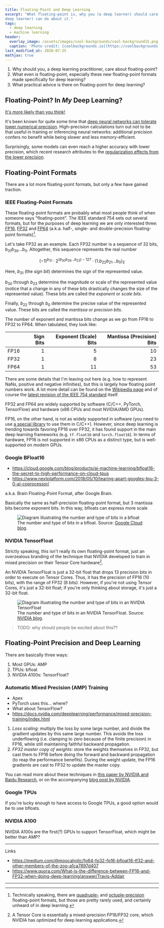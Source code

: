 ```yaml
---
title: Floating-Point and Deep Learning
excerpt: "What floating-point is, why you (a deep learner) should care, and what you (a
deep learner) can do about it."
tags:
  - deep learning
  - machine learning
header:
  overlay_image: /assets/images/cool-backgrounds/cool-background15.png
  caption: 'Photo credit: [coolbackgrounds.io](https://coolbackgrounds.io/)'
last_modified_at: 2020-07-25
mathjax: true
---
```


1. Why should you, a deep learning practitioner, care about floating-point?
2. What even _is_ floating-point, especially these new floating-point formats made
   specifically for deep learning?
3. What practical advice is there on floating-point for deep learning?

## Floating-Point? In _My_ Deep Learning?

[It's more likely than you
think!](https://knowyourmeme.com/photos/6052-its-more-likely-than-you-think)

It's been known for quite some time that [deep neural networks can
tolerate](https://arxiv.org/abs/1502.02551) [lower numerical
precision](https://arxiv.org/abs/1502.02551). High-precision calculations turn out not
to be that useful in training or inferencing neural networks: additional precision
confers no benefit while being slower and less memory-efficient.

Surprisingly, some models can even reach a higher accuracy with lower precision, which
recent research attributes to the [regularization effects from the lower
precision](https://arxiv.org/abs/1809.00095).

## Floating-Point Formats

There are a lot more floating-point formats, but only a few have gained traction.

### IEEE Floating-Point Formats

These floating-point formats are probably what most people think of when someone says
"floating-point". The IEEE standard 754 sets out several formats, but for the purposes
of deep learning we are only interested three:
[FP16](https://en.wikipedia.org/wiki/Half-precision_floating-point_format),
[FP32](https://en.wikipedia.org/wiki/Single-precision_floating-point_format) and
[FP64](https://en.wikipedia.org/wiki/Double-precision_floating-point_format) (a.k.a.
half-, single- and double-precision floating-point formats)[^1].

Let's take FP32 as an example. Each FP32 number is a sequence of 32 bits,
$b_{31} b_{30} ... b_{0}$. Altogether, this sequence represents the real number

$$ (-1)^{b_{31}} \cdot 2^{(b_{30} b_{29} ... b_{23}) - 127} \cdot (1.b_{22} b_{21} ... b_{0})_2 $$

Here, $b_{31}$ (the _sign bit_) determines the sign of the represented value.

$b_{30}$ through $b_{23}$ determine the magnitude or scale of the represented value
(notice that a change in any of these bits drastically changes the size of the
represented value). These bits are called the _exponent_ or _scale bits_.

Finally, $b_{22}$ through $b_{0}$ determine the precise value of the represented value.
These bits are called the _mantissa_ or _precision bits_.

The number of exponent and mantissa bits change as we go from FP16 to FP32 to FP64. When
tabulated, they look like:

|      | Sign Bits   | Exponent (Scale) Bits | Mantissa (Precision) Bits |
| :--- | ----------: | --------------------: | ------------------------: |
| FP16 | 1           | 5                     | 10                        |
| FP32 | 1           | 8                     | 23                        |
| FP64 | 1           | 11                    | 53                        |

There are some details that I'm leaving out here (e.g. how to represent NaNs, positive
and negative infinities), but this is largely how floating point numbers work. A lot
more detail can be found on the [Wikipedia
page](https://en.wikipedia.org/wiki/Floating-point_arithmetic#IEEE_754:_floating_point_in_modern_computers)
and of course the [latest revision of the IEEE 754
standard](https://ieeexplore.ieee.org/document/8766229) itself.

FP32 and FP64 are widely supported by software (C/C++, PyTorch, TensorFlow) and hardware
(x86 CPUs and most NVIDIA/AMD GPUs).

FP16, on the other hand, is not as widely supported in software (you need to use [a
special library](http://half.sourceforge.net/) to use them in C/C++). However, since
deep learning is trending towards favoring FP16 over FP32, it has found support in the
main deep learning frameworks (e.g. `tf.float16` and `torch.float16`). In terms of
hardware, FP16 is not supported in x86 CPUs as a distinct type, but is well-supported on
modern GPUs.

### Google BFloat16

- https://cloud.google.com/blog/products/ai-machine-learning/bfloat16-the-secret-to-high-performance-on-cloud-tpus
- https://www.nextplatform.com/2018/05/10/tearing-apart-googles-tpu-3-0-ai-coprocessor/

a.k.a. Brain Floating-Point Format, after Google Brain.

Basically the same as half-precision floating-point format, but 3 mantissa bits become
exponent bits. In this way, bfloats can express more scale

<figure class="align-center">
  <img style="float: middle" src="https://storage.googleapis.com/gweb-cloudblog-publish/images/Three_floating-point_formats.max-700x700.png" alt="Diagram illustrating the number and type of bits in a bfloat">
  <figcaption>The number and type of bits in a bfloat. Source: <a href="https://cloud.google.com/blog/products/ai-machine-learning/bfloat16-the-secret-to-high-performance-on-cloud-tpus">Google Cloud blog</a>.</figcaption>
</figure>

### NVIDIA TensorFloat

Strictly speaking, this isn't really its own floating-point format, just an overzealous
branding of the technique that NVIDIA developed to train in mixed precision on their
Tensor Core hardware[^2].

An NVIDIA TensorFloat is just a 32-bit float that drops 13 precision bits in order to
execute on Tensor Cores. Thus, it has the precision of FP16 (10 bits), with the range of
FP32 (8 bits). However, if you're not using Tensor Cores, it's just a 32-bit float; if
you're only thinking about storage, it's just a 32-bit float.

<figure class="align-center">
  <img style="float: middle" src="https://blogs.nvidia.com/wp-content/uploads/2020/05/tf32-Mantissa-chart-hi-res-FINAL.png" alt="Diagram illustrating the number and type of bits in an NVIDIA TensorFloat">
  <figcaption>The number and type of bits in an NVIDIA TensorFloat. Source: <a href="https://blogs.nvidia.com/blog/2020/05/14/tensorfloat-32-precision-format/">NVIDIA blog</a>.</figcaption>
</figure>

> TODO: why should people be excited about this??

## Floating-Point Precision and Deep Learning

There are basically three ways:

1. Most GPUs: AMP
2. TPUs: bfloat
3. NVIDIA A100s: TensorFloat?

### Automatic Mixed Precision (AMP) Training

- Apex
- PyTorch uses this... where?
- What about TensorFlow?
- https://docs.nvidia.com/deeplearning/performance/mixed-precision-training/index.html

1. *Loss scaling:* multiply the loss by some large number, and divide the gradient
   updates by this same large number. This avoids the loss underflowing (i.e. clamping
   to zero because of the finite precision) in FP16, while still maintaining faithful
   backward propagation.
2. *FP32 master copy of weights*: store the weights themselves in FP32, but cast them to
   FP16 before doing the forward and backward propagation (to reap the performance
   benefits). During the weight update, the FP16 gradients are cast to FP32 to update
   the master copy.

You can read more about these techniques in [this paper by NVIDIA and Baidu
Research](https://arxiv.org/abs/1710.03740), or on the accompanying [blog post by
NVIDIA](https://developer.nvidia.com/blog/mixed-precision-training-deep-neural-networks/).

### Google TPUs

If you're lucky enough to have access to Google TPUs, a good option would be to use
bfloats.

### NVIDIA A100

NVIDIA A100s are the first(?) GPUs to support TensorFloat, which might be better than
AMP?

---

Links

- https://medium.com/@moocaholic/fp64-fp32-fp16-bfloat16-tf32-and-other-members-of-the-zoo-a1ca7897d407
- https://www.quora.com/What-is-the-difference-between-FP16-and-FP32-when-doing-deep-learning/answer/Travis-Addair

---

[^1]: Technically speaking, there are [quadruple-](https://en.wikipedia.org/wiki/Quadruple-precision_floating-point_format) and [octuple-precision](https://en.wikipedia.org/wiki/Octuple-precision_floating-point_format) floating-point formats, but those are pretty rarely used, and certainly unheard of in deep learning.

[^2]: A Tensor Core is essentially a mixed-precision FP16/FP32 core, which NVIDIA has optimized for deep learning applications.

